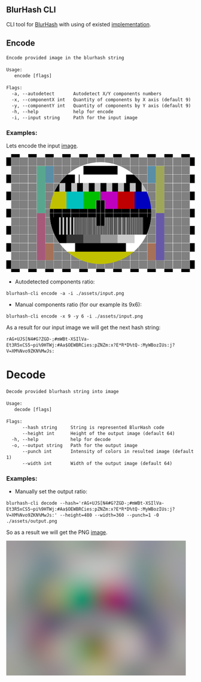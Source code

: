 BlurHash CLI
------------

CLI tool for [BlurHash][1] with using of existed [implementation][2].



## Encode

```
Encode provided image in the blurhash string

Usage:
   encode [flags]

Flags:
  -a, --autodetect       Autodetect X/Y components numbers
  -x, --componentX int   Quantity of components by X axis (default 9)
  -y, --componentY int   Quantity of components by Y axis (default 9)
  -h, --help             help for encode
  -i, --input string     Path for the input image
```

### Examples:

Lets encode the input [image](assets/input.png).

![Input image](assets/input.png)

- Autodetected components ratio:
```shell
blurhash-cli encode -a -i ./assets/input.png
```
- Manual components ratio (for our example its 9x6):
```shell
blurhash-cli encode -x 9 -y 6 -i ./assets/input.png
```

As a result for our input image we will get the next hash string:
```
rAG+UJS[N4#G?ZGD-;#mWBt-XSIlVa-Et3R5xCS5~pi%9HTWj:#Aa$OEWBRCies:pZNZm:x?E*R*D%tQ-:MyWBozIUs:j?V=XM%Nvo9ZKN%MwJs:
```



# Decode

```
Decode provided blurhash string into image

Usage:
   decode [flags]

Flags:
      --hash string     String is represented BlurHash code
      --height int      Height of the output image (default 64)
  -h, --help            help for decode
  -o, --output string   Path for the output image
      --punch int       Intensity of colors in resulted image (default 1)
      --width int       Width of the output image (default 64)
```

### Examples:
- Manually set the output ratio:
```shell
blurhash-cli decode --hash='rAG+UJS[N4#G?ZGD-;#mWBt-XSIlVa-Et3R5xCS5~pi%9HTWj:#Aa$OEWBRCies:pZNZm:x?E*R*D%tQ-:MyWBozIUs:j?V=XM%Nvo9ZKN%MwJs:' --height=480 --width=360 --punch=1 -0 ./assets/output.png
```

So as a result we will get the PNG [image](assets/output.png).

![Output image](assets/output.png)


[1]: https://blurha.sh/

[2]: https://github.com/bbrks/go-blurhash